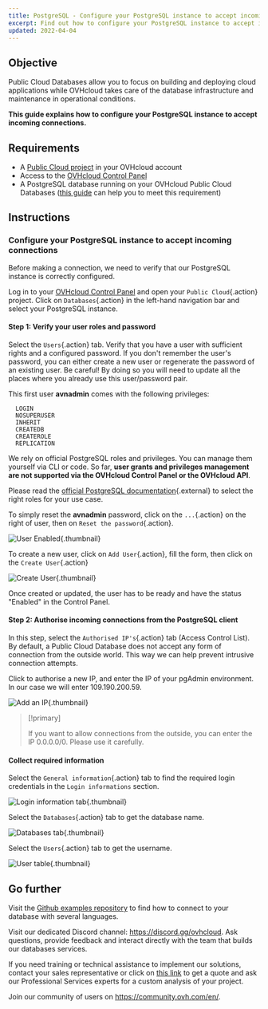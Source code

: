 ```yaml
---
title: PostgreSQL - Configure your PostgreSQL instance to accept incoming connections
excerpt: Find out how to configure your PostgreSQL instance to accept incoming connections
updated: 2022-04-04
---
```


## Objective

Public Cloud Databases allow you to focus on building and deploying cloud applications while OVHcloud takes care of the database infrastructure and maintenance in operational conditions.

**This guide explains how to configure your PostgreSQL instance to accept incoming connections.**

## Requirements

- A [Public Cloud project](https://www.ovhcloud.com/es/public-cloud/) in your OVHcloud account
- Access to the [OVHcloud Control Panel](/links/manager)
- A PostgreSQL database running on your OVHcloud Public Cloud Databases ([this guide](/pages/public_cloud/public_cloud_databases/databases_01_order_control_panel) can help you to meet this requirement)

## Instructions

### Configure your PostgreSQL instance to accept incoming connections

Before making a connection, we need to verify that our PostgreSQL instance is correctly configured.

Log in to your [OVHcloud Control Panel](/links/manager) and open your `Public Cloud`{.action} project. Click on `Databases`{.action} in the left-hand navigation bar and select your PostgreSQL instance.

#### Step 1: Verify your user roles and password

Select the `Users`{.action} tab. Verify that you have a user with sufficient rights and a configured password. If you don't remember the user's password, you can either create a new user or regenerate the password of an existing user. Be careful! By doing so you will need to update all the places where you already use this user/password pair.

This first user **avnadmin** comes with the following privileges:

```console
  LOGIN
  NOSUPERUSER
  INHERIT
  CREATEDB
  CREATEROLE
  REPLICATION
```

We rely on official PostgreSQL roles and privileges. You can manage them yourself via CLI or code.
So far, **user grants and privileges management are not supported via the OVHcloud Control Panel or the OVHcloud API**.

Please read the [official PostgreSQL documentation](https://www.postgresql.org/docs/current/database-roles.html){.external} to select the right roles for your use case.

To simply reset the **avnadmin** password, click on the `...`{.action} on the right of user, then on `Reset the password`{.action}.

![User Enabled](images/postgresql_07_prepare_for_incoming_connections-20220408122659546.png){.thumbnail}

To create a new user, click on `Add User`{.action}, fill the form, then click on the `Create User`{.action}

![Create User](images/postgresql_07_prepare_for_incoming_connections-20220408132905528.png){.thumbnail}

Once created or updated, the user has to be ready and have the status "Enabled" in the Control Panel.

#### Step 2: Authorise incoming connections from the PostgreSQL client

In this step, select the `Authorised IP's`{.action} tab (Access Control List).
By default, a Public Cloud Database does not accept any form of connection from the outside world.
This way we can help prevent intrusive connection attempts.

Click to authorise a new IP, and enter the IP of your pgAdmin environment. In our case we will enter 109.190.200.59.

![Add an IP](images/ip_authorize.png){.thumbnail}

> [!primary]
>
> If you want to allow connections from the outside, you can enter the IP 0.0.0.0/0. Please use it carefully.
>

#### Collect required information

Select the `General information`{.action} tab to find the required login credentials in the `Login informations` section.

![Login information tab](images/postgresql_07_prepare_for_incoming_connections-20220408134445538.png){.thumbnail}

Select the `Databases`{.action} tab to get the database name.

![Databases tab](images/postgresql_07_prepare_for_incoming_connections-20220408134547314.png){.thumbnail}

Select the `Users`{.action} tab to get the username.

![User table](images/postgresql_07_prepare_for_incoming_connections-20220408134639441.png){.thumbnail}

## Go further

Visit the [Github examples repository](https://github.com/ovh/public-cloud-databases-examples/tree/main/databases/postgresql) to find how to connect to your database with several languages.

Visit our dedicated Discord channel: <https://discord.gg/ovhcloud>. Ask questions, provide feedback and interact directly with the team that builds our databases services.

If you need training or technical assistance to implement our solutions, contact your sales representative or click on [this link](https://www.ovhcloud.com/es/professional-services/) to get a quote and ask our Professional Services experts for a custom analysis of your project.

Join our community of users on <https://community.ovh.com/en/>.
